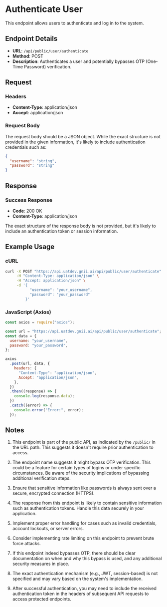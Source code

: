 # Authenticate User

This endpoint allows users to authenticate and log in to the system.

## Endpoint Details

- **URL**: `/api/public/user/authenticate`
- **Method**: POST
- **Description**: Authenticates a user and potentially bypasses OTP (One-Time Password) verification.

## Request

### Headers

- **Content-Type**: application/json
- **Accept**: application/json

### Request Body

The request body should be a JSON object. While the exact structure is not provided in the given information, it's likely to include authentication credentials such as:

```json
{
  "username": "string",
  "password": "string"
}
```

## Response

### Success Response

- **Code**: 200 OK
- **Content-Type**: application/json

The exact structure of the response body is not provided, but it's likely to include an authentication token or session information.

## Example Usage

### cURL

```bash
curl -X POST "https://api.uatdev.gnii.ai/api/public/user/authenticate" \
     -H "Content-Type: application/json" \
     -H "Accept: application/json" \
     -d '{
           "username": "your_username",
           "password": "your_password"
         }'
```

### JavaScript (Axios)

```javascript
const axios = require("axios");

const url = "https://api.uatdev.gnii.ai/api/public/user/authenticate";
const data = {
  username: "your_username",
  password: "your_password",
};

axios
  .post(url, data, {
    headers: {
      "Content-Type": "application/json",
      Accept: "application/json",
    },
  })
  .then((response) => {
    console.log(response.data);
  })
  .catch((error) => {
    console.error("Error:", error);
  });
```

## Notes

1. This endpoint is part of the public API, as indicated by the `/public/` in the URL path. This suggests it doesn't require prior authentication to access.

2. The endpoint name suggests it might bypass OTP verification. This could be a feature for certain types of logins or under specific circumstances. Be aware of the security implications of bypassing additional verification steps.

3. Ensure that sensitive information like passwords is always sent over a secure, encrypted connection (HTTPS).

4. The response from this endpoint is likely to contain sensitive information such as authentication tokens. Handle this data securely in your application.

5. Implement proper error handling for cases such as invalid credentials, account lockouts, or server errors.

6. Consider implementing rate limiting on this endpoint to prevent brute force attacks.

7. If this endpoint indeed bypasses OTP, there should be clear documentation on when and why this bypass is used, and any additional security measures in place.

8. The exact authentication mechanism (e.g., JWT, session-based) is not specified and may vary based on the system's implementation.

9. After successful authentication, you may need to include the received authentication token in the headers of subsequent API requests to access protected endpoints.
